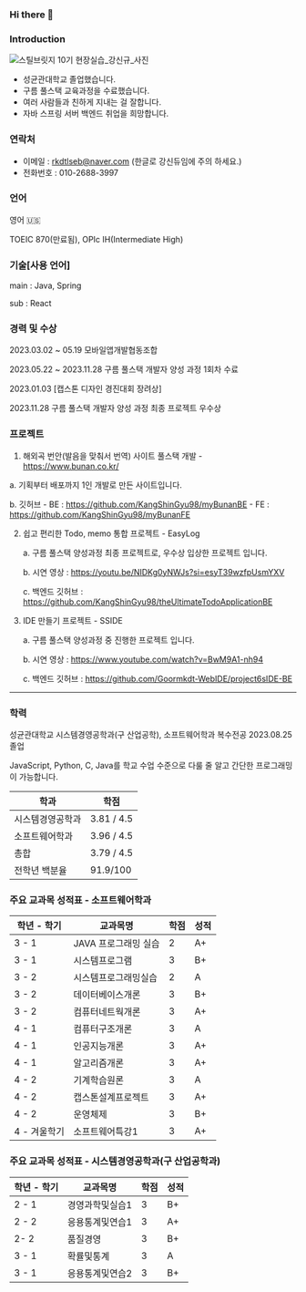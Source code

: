 ### Hi there 👋

### Introduction
![스틸브릿지 10기 현장실습_강신규_사진](https://github.com/KangShinGyu98/KangShinGyu98/assets/103213494/cdb88057-86ab-4ed4-8c51-f2d58e2f3180)

- 성균관대학교 졸업했습니다.
- 구름 풀스택 교육과정을 수료했습니다.
- 여러 사람들과 친하게 지내는 걸 잘합니다.
- 자바 스프링 서버 백엔드 취업을 희망합니다.
  
### 연락처

- 이메일 : rkdtlseb@naver.com (한글로 강신듀임에 주의 하세요.)
- 전화번호 : 010-2688-3997

### 언어

영어 🇺🇸

TOEIC 870(만료됨), OPIc IH(Intermediate High)

### 기술[사용 언어]
 main : Java, Spring
 
 sub : React

### 경력 및 수상


2023.03.02 ~ 05.19 모바일앱개발협동조합 

2023.05.22 ~ 2023.11.28 구름 풀스택 개발자 양성 과정 1회차 수료

2023.01.03 [캡스톤 디자인 경진대회 장려상]

2023.11.28 구름 풀스택 개발자 양성 과정 최종 프로젝트 우수상

### 프로젝트 

1. 해외곡 번안(발음을 맞춰서 번역) 사이트 풀스택 개발 - https://www.bunan.co.kr/
   
  a. 기획부터 배포까지 1인 개발로 만든 사이트입니다.
  
  b. 깃허브
    - BE : https://github.com/KangShinGyu98/myBunanBE
    - FE : https://github.com/KangShinGyu98/myBunanFE
   
2. 쉽고 편리한 Todo, memo 통합 프로젝트 - EasyLog
   
   a. 구름 풀스택 양성과정 최종 프로젝트로, 우수상 입상한 프로젝트 입니다.
   
   b. 시연 영상 : https://youtu.be/NIDKg0yNWJs?si=esyT39wzfpUsmYXV
   
   c. 백엔드 깃허브 : https://github.com/KangShinGyu98/theUltimateTodoApplicationBE
   
3. IDE 만들기 프로젝트 - SSIDE
   
   a. 구름 풀스택 양성과정 중 진행한 프로젝트 입니다.
   
   b. 시연 영상 : https://www.youtube.com/watch?v=BwM9A1-nh94
   
   c. 백엔드 깃허브 : https://github.com/Goormkdt-WebIDE/project6sIDE-BE

---

### 학력

성균관대학교 시스템경영공학과(구 산업공학), 소프트웨어학과 복수전공 2023.08.25 졸업

JavaScript, Python, C, Java를 학교 수업 수준으로 다룰 줄 알고 간단한 프로그래밍이 가능합니다. 

| 학과 | 학점 |
| --- | --- |
| 시스템경영공학과 | 3.81 / 4.5 |
| 소프트웨어학과 | 3.96 / 4.5 |
| 총합 | 3.79 / 4.5 |
| 전학년 백분율 | 91.9/100 |

### 주요 교과목 성적표 - 소프트웨어학과

| 학년 - 학기 | 교과목명 | 학점 | 성적 |
| --- | --- | --- | --- |
| 3 - 1 | JAVA 프로그래밍 실습 | 2 | A+ |
| 3 - 1 | 시스템프로그램 | 3  | B+ |
| 3 - 2 | 시스템프로그래밍실습 | 2 | A |
| 3 - 2 | 데이터베이스개론 | 3 | B+ |
| 3 - 2 | 컴퓨터네트웍개론 | 3 | A+ |
| 4 - 1 | 컴퓨터구조개론 | 3 | A |
| 4 - 1 | 인공지능개론 | 3 | A+ |
| 4 - 1 | 알고리즘개론 | 3 | A+ |
| 4 - 2 | 기계학습원론 | 3 | A |
| 4 - 2 | 캡스톤설계프로젝트 | 3 | A+ |
| 4 - 2 | 운영체제 | 3 | B+ |
| 4 - 겨울학기 | 소프트웨어특강1 | 3 | A+ |

### 주요 교과목 성적표 - 시스템경영공학과(구 산업공학과)

| 학년 - 학기 | 교과목명 | 학점 | 성적 |
| --- | --- | --- | --- |
| 2 - 1 | 경영과학및실습1 | 3 | B+ |
| 2 - 2 | 응용통계및연습1 | 3 | A+ |
| 2- 2  | 품질경영 | 3 | B+ |
| 3 - 1 | 확률및통계 | 3 | A |
| 3 - 1 | 응용통계및연습2 | 3 | B+ |

